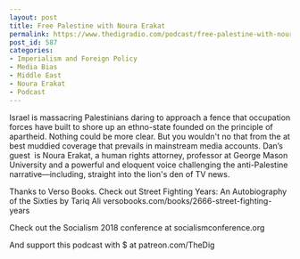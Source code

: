 ```yaml
---
layout: post
title: Free Palestine with Noura Erakat
permalink: https://www.thedigradio.com/podcast/free-palestine-with-noura-erakat/index.html
post_id: 587
categories: 
- Imperialism and Foreign Policy
- Media Bias
- Middle East
- Noura Erakat
- Podcast
---
```


Israel is massacring Palestinians daring to approach a fence that occupation forces have built to shore up an ethno-state founded on the principle of apartheid. Nothing could be more clear. But you wouldn't no that from the at best muddied coverage that prevails in mainstream media accounts. Dan’s guest  is Noura Erakat, a human rights attorney, professor at George Mason University and a powerful and eloquent voice challenging the anti-Palestine narrative—including, straight into the lion's den of TV news.

Thanks to Verso Books. Check out Street Fighting Years: An Autobiography of the Sixties by Tariq Ali versobooks.com/books/2666-street-fighting-years

Check out the Socialism 2018 conference at socialismconference.org

And support this podcast with $ at patreon.com/TheDig